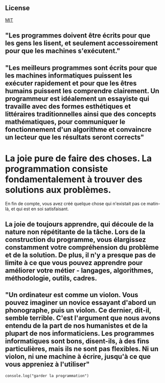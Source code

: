 
## License
[MIT](https://choosealicense.com/licenses/mit/)



## "Les programmes doivent être écrits pour que les gens les lisent, et seulement accessoirement pour que les machines s'exécutent."

## "Les meilleurs programmes sont écrits pour que les machines informatiques puissent les exécuter rapidement et pour que les êtres humains puissent les comprendre clairement. Un programmeur est idéalement un essayiste qui travaille avec des formes esthétiques et littéraires traditionnelles ainsi que des concepts mathématiques, pour communiquer le fonctionnement d'un algorithme et convaincre un lecteur que les résultats seront corrects"

# La joie pure de faire des choses. La programmation consiste fondamentalement à trouver des solutions aux problèmes. 
En fin de compte, vous avez créé quelque chose qui n'existait pas ce matin-là, et qui est en soi satisfaisant.

## La joie de toujours apprendre, qui découle de la nature non répétitante de la tâche. Lors de la construction du programme, vous élargissez constamment votre compréhension du problème et de la solution. De plus, il n'y a presque pas de limite à ce que vous pouvez apprendre pour améliorer votre métier - langages, algorithmes, méthodologie, outils, cadres.

## "Un ordinateur est comme un violon. Vous pouvez imaginer un novice essayant d'abord un phonographe, puis un violon. Ce dernier, dit-il, semble terrible. C'est l'argument que nous avons entendu de la part de nos humanistes et de la plupart de nos informaticiens. Les programmes informatiques sont bons, disent-ils, à des fins particulières, mais ils ne sont pas flexibles. Ni un violon, ni une machine à écrire, jusqu'à ce que vous appreniez à l'utiliser"

``` 
console.log("garder la programmation")
```
